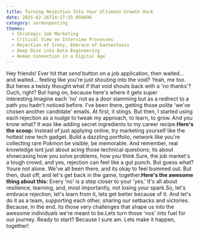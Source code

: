 ```yaml
---
title: Turning Rejection Into Your Ultimate Growth Hack
date: 2025-02-26T14:27:55.858496
category: sermonposting
themes:
  - Strategic Job Marketing
  - Critical View on Interview Processes
  - Rejection of Irony, Embrace of Earnestness
  - Deep Dive into Data Engineering
  - Human Connection in a Digital Age
---
```

Hey friends! Ever hit that *send* button on a job application, then waited... and waited... feeling like you're just shouting into the void? Yeah, me too. But heres a twisty thought  what if that void shouts back with a 'no thanks'? Ouch, right? But hang on, because here's where it gets super interesting.Imagine each 'no' not as a door slamming but as a redirect to a path you hadn't noticed before. I've been there, getting those polite 'we've chosen another candidate' emails. At first, it stings. But then, I started using each rejection as a nudge to tweak my approach, to learn, to grow. And you know what? It was like adding secret ingredients to my career recipe.**Here's the scoop:** Instead of just applying online, try marketing yourself like the hottest new tech gadget. Build a dazzling portfolio, network like you're collecting rare Pokmon  be visible, be memorable. And remember, real knowledge isnt just about acing those technical questions; its about showcasing how you solve problems, how you think.Sure, the job market's a tough crowd, and yes, rejection can feel like a gut punch. But guess what? Youre not alone. We've all been there, and its okay to feel bummed out. But then, dust off, and let's get back in the game, together.**Here's the awesome thing about this:** Every 'no' is a step closer to your 'yes.' It's all about resilience, learning, and, most importantly, not losing your spark.So, let's embrace rejection, let's learn from it, lets get better because of it. And let's do it as a team, supporting each other, sharing our setbacks and victories. Because, in the end, its those very challenges that shape us into the awesome individuals we're meant to be.Lets turn those 'nos' into fuel for our journey. Ready to start? Because I sure am. Lets make it happen, together!